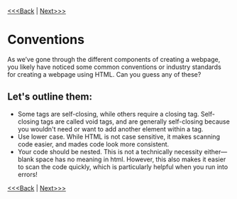 [<<<Back](images.md) | [Next>>>](create_site.md)

# Conventions

As we’ve gone through the different components of creating a webpage, you likely have noticed some common conventions or industry standards for creating a webpage using HTML. Can you guess any of these?

## Let's outline them:


- Some tags are self-closing, while others require a closing tag. Self-closing tags are called void tags, and are generally self-closing because you wouldn't need or want to add another element within a tag.
- Use lower case. While HTML is not case sensitive, it makes scanning code easier, and mades code look more consistent.
- Your code should be nested.</strong> This is not a technically necessity either—blank space has no meaning in html. However, this also makes it easier to scan the code quickly, which is particularly helpful when you run into errors!

[<<<Back](images.md) | [Next>>>](create_site.md)
